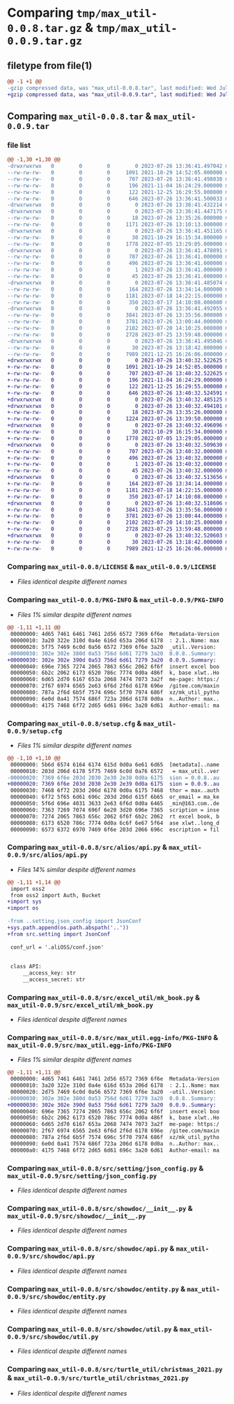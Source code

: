 # Comparing `tmp/max_util-0.0.8.tar.gz` & `tmp/max_util-0.0.9.tar.gz`

## filetype from file(1)

```diff
@@ -1 +1 @@
-gzip compressed data, was "max_util-0.0.8.tar", last modified: Wed Jul 26 13:36:41 2023, max compression
+gzip compressed data, was "max_util-0.0.9.tar", last modified: Wed Jul 26 13:40:32 2023, max compression
```

## Comparing `max_util-0.0.8.tar` & `max_util-0.0.9.tar`

### file list

```diff
@@ -1,30 +1,30 @@
-drwxrwxrwx   0        0        0        0 2023-07-26 13:36:41.497042 max_util-0.0.8/
--rw-rw-rw-   0        0        0     1091 2021-10-29 14:52:05.000000 max_util-0.0.8/LICENSE
--rw-rw-rw-   0        0        0      707 2023-07-26 13:36:41.498038 max_util-0.0.8/PKG-INFO
--rw-rw-rw-   0        0        0      196 2021-11-04 16:24:29.000000 max_util-0.0.8/README.md
--rw-rw-rw-   0        0        0      122 2021-12-25 16:29:55.000000 max_util-0.0.8/pyproject.toml
--rw-rw-rw-   0        0        0      646 2023-07-26 13:36:41.500033 max_util-0.0.8/setup.cfg
-drwxrwxrwx   0        0        0        0 2023-07-26 13:36:41.432214 max_util-0.0.8/src/
-drwxrwxrwx   0        0        0        0 2023-07-26 13:36:41.447175 max_util-0.0.8/src/alios/
--rw-rw-rw-   0        0        0       18 2023-07-26 13:35:26.000000 max_util-0.0.8/src/alios/__init__.py
--rw-rw-rw-   0        0        0     1171 2023-07-26 13:10:13.000000 max_util-0.0.8/src/alios/api.py
-drwxrwxrwx   0        0        0        0 2023-07-26 13:36:41.451165 max_util-0.0.8/src/excel_util/
--rw-rw-rw-   0        0        0       30 2021-10-29 16:15:34.000000 max_util-0.0.8/src/excel_util/__init__.py
--rw-rw-rw-   0        0        0     1778 2022-07-05 13:29:05.000000 max_util-0.0.8/src/excel_util/mk_book.py
-drwxrwxrwx   0        0        0        0 2023-07-26 13:36:41.478091 max_util-0.0.8/src/max_util.egg-info/
--rw-rw-rw-   0        0        0      707 2023-07-26 13:36:41.000000 max_util-0.0.8/src/max_util.egg-info/PKG-INFO
--rw-rw-rw-   0        0        0      496 2023-07-26 13:36:41.000000 max_util-0.0.8/src/max_util.egg-info/SOURCES.txt
--rw-rw-rw-   0        0        0        1 2023-07-26 13:36:41.000000 max_util-0.0.8/src/max_util.egg-info/dependency_links.txt
--rw-rw-rw-   0        0        0       45 2023-07-26 13:36:41.000000 max_util-0.0.8/src/max_util.egg-info/top_level.txt
-drwxrwxrwx   0        0        0        0 2023-07-26 13:36:41.485074 max_util-0.0.8/src/setting/
--rw-rw-rw-   0        0        0      164 2023-07-26 13:34:14.000000 max_util-0.0.8/src/setting/__init__.py
--rw-rw-rw-   0        0        0     1181 2023-07-18 14:22:15.000000 max_util-0.0.8/src/setting/json_config.py
--rw-rw-rw-   0        0        0      350 2023-07-17 14:10:08.000000 max_util-0.0.8/src/setting/util.py
-drwxrwxrwx   0        0        0        0 2023-07-26 13:36:41.492055 max_util-0.0.8/src/showdoc/
--rw-rw-rw-   0        0        0     3841 2023-07-26 13:35:56.000000 max_util-0.0.8/src/showdoc/__init__.py
--rw-rw-rw-   0        0        0     3781 2023-07-26 13:00:44.000000 max_util-0.0.8/src/showdoc/api.py
--rw-rw-rw-   0        0        0     2102 2023-07-20 14:10:25.000000 max_util-0.0.8/src/showdoc/entity.py
--rw-rw-rw-   0        0        0     2728 2023-07-25 13:59:48.000000 max_util-0.0.8/src/showdoc/util.py
-drwxrwxrwx   0        0        0        0 2023-07-26 13:36:41.495046 max_util-0.0.8/src/turtle_util/
--rw-rw-rw-   0        0        0       30 2023-07-26 13:18:42.000000 max_util-0.0.8/src/turtle_util/__init__.py
--rw-rw-rw-   0        0        0     7989 2021-12-25 16:26:06.000000 max_util-0.0.8/src/turtle_util/christmas_2021.py
+drwxrwxrwx   0        0        0        0 2023-07-26 13:40:32.522625 max_util-0.0.9/
+-rw-rw-rw-   0        0        0     1091 2021-10-29 14:52:05.000000 max_util-0.0.9/LICENSE
+-rw-rw-rw-   0        0        0      707 2023-07-26 13:40:32.522625 max_util-0.0.9/PKG-INFO
+-rw-rw-rw-   0        0        0      196 2021-11-04 16:24:29.000000 max_util-0.0.9/README.md
+-rw-rw-rw-   0        0        0      122 2021-12-25 16:29:55.000000 max_util-0.0.9/pyproject.toml
+-rw-rw-rw-   0        0        0      646 2023-07-26 13:40:32.524591 max_util-0.0.9/setup.cfg
+drwxrwxrwx   0        0        0        0 2023-07-26 13:40:32.485125 max_util-0.0.9/src/
+drwxrwxrwx   0        0        0        0 2023-07-26 13:40:32.494101 max_util-0.0.9/src/alios/
+-rw-rw-rw-   0        0        0       18 2023-07-26 13:35:26.000000 max_util-0.0.9/src/alios/__init__.py
+-rw-rw-rw-   0        0        0     1224 2023-07-26 13:39:50.000000 max_util-0.0.9/src/alios/api.py
+drwxrwxrwx   0        0        0        0 2023-07-26 13:40:32.496096 max_util-0.0.9/src/excel_util/
+-rw-rw-rw-   0        0        0       30 2021-10-29 16:15:34.000000 max_util-0.0.9/src/excel_util/__init__.py
+-rw-rw-rw-   0        0        0     1778 2022-07-05 13:29:05.000000 max_util-0.0.9/src/excel_util/mk_book.py
+drwxrwxrwx   0        0        0        0 2023-07-26 13:40:32.509630 max_util-0.0.9/src/max_util.egg-info/
+-rw-rw-rw-   0        0        0      707 2023-07-26 13:40:32.000000 max_util-0.0.9/src/max_util.egg-info/PKG-INFO
+-rw-rw-rw-   0        0        0      496 2023-07-26 13:40:32.000000 max_util-0.0.9/src/max_util.egg-info/SOURCES.txt
+-rw-rw-rw-   0        0        0        1 2023-07-26 13:40:32.000000 max_util-0.0.9/src/max_util.egg-info/dependency_links.txt
+-rw-rw-rw-   0        0        0       45 2023-07-26 13:40:32.000000 max_util-0.0.9/src/max_util.egg-info/top_level.txt
+drwxrwxrwx   0        0        0        0 2023-07-26 13:40:32.513656 max_util-0.0.9/src/setting/
+-rw-rw-rw-   0        0        0      164 2023-07-26 13:34:14.000000 max_util-0.0.9/src/setting/__init__.py
+-rw-rw-rw-   0        0        0     1181 2023-07-18 14:22:15.000000 max_util-0.0.9/src/setting/json_config.py
+-rw-rw-rw-   0        0        0      350 2023-07-17 14:10:08.000000 max_util-0.0.9/src/setting/util.py
+drwxrwxrwx   0        0        0        0 2023-07-26 13:40:32.518606 max_util-0.0.9/src/showdoc/
+-rw-rw-rw-   0        0        0     3841 2023-07-26 13:35:56.000000 max_util-0.0.9/src/showdoc/__init__.py
+-rw-rw-rw-   0        0        0     3781 2023-07-26 13:00:44.000000 max_util-0.0.9/src/showdoc/api.py
+-rw-rw-rw-   0        0        0     2102 2023-07-20 14:10:25.000000 max_util-0.0.9/src/showdoc/entity.py
+-rw-rw-rw-   0        0        0     2728 2023-07-25 13:59:48.000000 max_util-0.0.9/src/showdoc/util.py
+drwxrwxrwx   0        0        0        0 2023-07-26 13:40:32.520603 max_util-0.0.9/src/turtle_util/
+-rw-rw-rw-   0        0        0       30 2023-07-26 13:18:42.000000 max_util-0.0.9/src/turtle_util/__init__.py
+-rw-rw-rw-   0        0        0     7989 2021-12-25 16:26:06.000000 max_util-0.0.9/src/turtle_util/christmas_2021.py
```

### Comparing `max_util-0.0.8/LICENSE` & `max_util-0.0.9/LICENSE`

 * *Files identical despite different names*

### Comparing `max_util-0.0.8/PKG-INFO` & `max_util-0.0.9/PKG-INFO`

 * *Files 1% similar despite different names*

```diff
@@ -1,11 +1,11 @@
 00000000: 4d65 7461 6461 7461 2d56 6572 7369 6f6e  Metadata-Version
 00000010: 3a20 322e 310d 0a4e 616d 653a 206d 6178  : 2.1..Name: max
 00000020: 5f75 7469 6c0d 0a56 6572 7369 6f6e 3a20  _util..Version: 
-00000030: 302e 302e 380d 0a53 756d 6d61 7279 3a20  0.0.8..Summary: 
+00000030: 302e 302e 390d 0a53 756d 6d61 7279 3a20  0.0.9..Summary: 
 00000040: 696e 7365 7274 2065 7863 656c 2062 6f6f  insert excel boo
 00000050: 6b2c 2062 6173 6520 786c 7774 0d0a 486f  k, base xlwt..Ho
 00000060: 6d65 2d70 6167 653a 2068 7474 7073 3a2f  me-page: https:/
 00000070: 2f67 6974 6565 2e63 6f6d 2f6d 6178 696e  /gitee.com/maxin
 00000080: 787a 2f6d 6b5f 7574 696c 5f70 7974 686f  xz/mk_util_pytho
 00000090: 6e0d 0a41 7574 686f 723a 206d 6178 0d0a  n..Author: max..
 000000a0: 4175 7468 6f72 2d65 6d61 696c 3a20 6d61  Author-email: ma
```

### Comparing `max_util-0.0.8/setup.cfg` & `max_util-0.0.9/setup.cfg`

 * *Files 1% similar despite different names*

```diff
@@ -1,10 +1,10 @@
 00000000: 5b6d 6574 6164 6174 615d 0d0a 6e61 6d65  [metadata]..name
 00000010: 203d 206d 6178 5f75 7469 6c0d 0a76 6572   = max_util..ver
-00000020: 7369 6f6e 203d 2030 2e30 2e38 0d0a 6175  sion = 0.0.8..au
+00000020: 7369 6f6e 203d 2030 2e30 2e39 0d0a 6175  sion = 0.0.9..au
 00000030: 7468 6f72 203d 206d 6178 0d0a 6175 7468  thor = max..auth
 00000040: 6f72 5f65 6d61 696c 203d 206d 615f 6b65  or_email = ma_ke
 00000050: 5f6d 696e 4031 3633 2e63 6f6d 0d0a 6465  _min@163.com..de
 00000060: 7363 7269 7074 696f 6e20 3d20 696e 7365  scription = inse
 00000070: 7274 2065 7863 656c 2062 6f6f 6b2c 2062  rt excel book, b
 00000080: 6173 6520 786c 7774 0d0a 6c6f 6e67 5f64  ase xlwt..long_d
 00000090: 6573 6372 6970 7469 6f6e 203d 2066 696c  escription = fil
```

### Comparing `max_util-0.0.8/src/alios/api.py` & `max_util-0.0.9/src/alios/api.py`

 * *Files 14% similar despite different names*

```diff
@@ -1,11 +1,14 @@
 import oss2
 from oss2 import Auth, Bucket
+import sys
+import os
 
-from ..setting.json_config import JsonConf
+sys.path.append(os.path.abspath('..'))
+from src.setting import JsonConf
 
 conf_url = '.aliOSS/conf.json'
 
 
 class API:
     __access_key: str
     __access_secret: str
```

### Comparing `max_util-0.0.8/src/excel_util/mk_book.py` & `max_util-0.0.9/src/excel_util/mk_book.py`

 * *Files identical despite different names*

### Comparing `max_util-0.0.8/src/max_util.egg-info/PKG-INFO` & `max_util-0.0.9/src/max_util.egg-info/PKG-INFO`

 * *Files 1% similar despite different names*

```diff
@@ -1,11 +1,11 @@
 00000000: 4d65 7461 6461 7461 2d56 6572 7369 6f6e  Metadata-Version
 00000010: 3a20 322e 310d 0a4e 616d 653a 206d 6178  : 2.1..Name: max
 00000020: 2d75 7469 6c0d 0a56 6572 7369 6f6e 3a20  -util..Version: 
-00000030: 302e 302e 380d 0a53 756d 6d61 7279 3a20  0.0.8..Summary: 
+00000030: 302e 302e 390d 0a53 756d 6d61 7279 3a20  0.0.9..Summary: 
 00000040: 696e 7365 7274 2065 7863 656c 2062 6f6f  insert excel boo
 00000050: 6b2c 2062 6173 6520 786c 7774 0d0a 486f  k, base xlwt..Ho
 00000060: 6d65 2d70 6167 653a 2068 7474 7073 3a2f  me-page: https:/
 00000070: 2f67 6974 6565 2e63 6f6d 2f6d 6178 696e  /gitee.com/maxin
 00000080: 787a 2f6d 6b5f 7574 696c 5f70 7974 686f  xz/mk_util_pytho
 00000090: 6e0d 0a41 7574 686f 723a 206d 6178 0d0a  n..Author: max..
 000000a0: 4175 7468 6f72 2d65 6d61 696c 3a20 6d61  Author-email: ma
```

### Comparing `max_util-0.0.8/src/setting/json_config.py` & `max_util-0.0.9/src/setting/json_config.py`

 * *Files identical despite different names*

### Comparing `max_util-0.0.8/src/showdoc/__init__.py` & `max_util-0.0.9/src/showdoc/__init__.py`

 * *Files identical despite different names*

### Comparing `max_util-0.0.8/src/showdoc/api.py` & `max_util-0.0.9/src/showdoc/api.py`

 * *Files identical despite different names*

### Comparing `max_util-0.0.8/src/showdoc/entity.py` & `max_util-0.0.9/src/showdoc/entity.py`

 * *Files identical despite different names*

### Comparing `max_util-0.0.8/src/showdoc/util.py` & `max_util-0.0.9/src/showdoc/util.py`

 * *Files identical despite different names*

### Comparing `max_util-0.0.8/src/turtle_util/christmas_2021.py` & `max_util-0.0.9/src/turtle_util/christmas_2021.py`

 * *Files identical despite different names*

